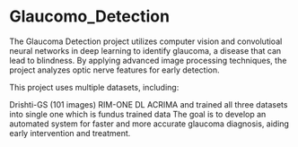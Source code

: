 # Glaucomo_Detection
The Glaucoma Detection project utilizes computer vision and convolutioal neural networks in deep learning to identify glaucoma, a disease that can lead to blindness. By applying advanced image processing techniques, the project analyzes optic nerve features for early detection.

This project uses multiple datasets, including:

Drishti-GS (101 images)
RIM-ONE DL
ACRIMA
and trained all three datasets into single one which is fundus trained data
The goal is to develop an automated system for faster and more accurate glaucoma diagnosis, aiding early intervention and treatment.

